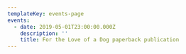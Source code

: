 ```yaml
---
templateKey: events-page
events:
  - date: 2019-05-01T23:00:00.000Z
    description: ''
    title: For the Love of a Dog paperback publication
---
```


